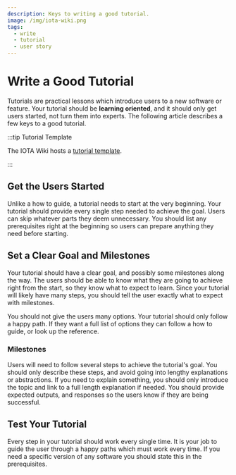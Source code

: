 ```yaml
---
description: Keys to writing a good tutorial.
image: /img/iota-wiki.png
tags:
  - write
  - tutorial
  - user story
---
```


# Write a Good Tutorial

Tutorials are practical lessons which introduce users to a new software or feature. Your tutorial should be
**learning oriented**, and it should only get users started, not turn them into experts. The following article
describes a few keys to a good tutorial.

:::tip Tutorial Template

The IOTA Wiki hosts
a [tutorial template](https://github.com/iota-wiki/tutorial-template/blob/main/documentation/docs/template.md).

:::

## Get the Users Started

Unlike a how to guide, a tutorial needs to start at the very beginning. Your tutorial should provide every single step
needed to achieve the goal. Users can skip whatever parts they deem unnecessary. You should list any prerequisites right
at the beginning so users can prepare anything they need before starting.

## Set a Clear Goal and Milestones

Your tutorial should have a clear goal, and possibly some milestones along the way. The users should be able to know
what they are going to achieve right from the start, so they know what to expect to learn. Since your tutorial will
likely have many steps, you should tell the user exactly what to expect with milestones.

You should not give the users many options. Your tutorial should only follow a happy path. If they want a full list of
options they can follow a how to guide, or look up the reference.

### Milestones

Users will need to follow several steps to achieve the tutorial's goal. You should only describe these steps, and avoid
going into lengthy explanations or abstractions. If you need to explain something, you should only introduce the topic
and link to a full length explanation if needed. You should provide expected outputs, and
responses so the users know if they are being successful.

## Test Your Tutorial

Every step in your tutorial should work every single time. It is your job to guide the user through a happy paths which
must work every time. If you need a specific version of any software you should state this in the prerequisites.
